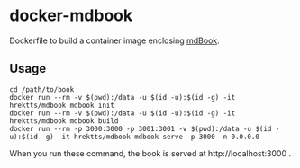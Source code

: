 # docker-mdbook

Dockerfile to build a container image enclosing [mdBook](https://github.com/azerupi/mdBook).

## Usage

``` shell
cd /path/to/book
docker run --rm -v $(pwd):/data -u $(id -u):$(id -g) -it hrektts/mdbook mdbook init
docker run --rm -v $(pwd):/data -u $(id -u):$(id -g) -it hrektts/mdbook mdbook build
docker run --rm -p 3000:3000 -p 3001:3001 -v $(pwd):/data -u $(id -u):$(id -g) -it hrektts/mdbook mdbook serve -p 3000 -n 0.0.0.0
```

When you run these command, the book is served at http://localhost:3000 .

